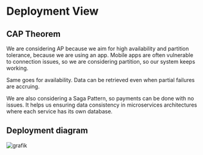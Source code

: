 # Deployment View #
## CAP Theorem ##
We are considering AP because we aim for high availability and partition tolerance, because we are using an app.
Mobile apps are often vulnerable to connection issues, so we are considering partition, so our system keeps working.

Same goes for availability. Data can be retrieved even when partial failures are accruing.  

We are also considering a Saga Pattern, so payments can be done with no issues. It helps us  ensuring data consistency in microservices architectures where each service has its own database. 

## Deployment diagram ##
![grafik](https://github.com/Csisko3/SWARC-CarCompass/assets/131276050/b2654843-8f88-4473-95b0-c56b0cb6f548)
